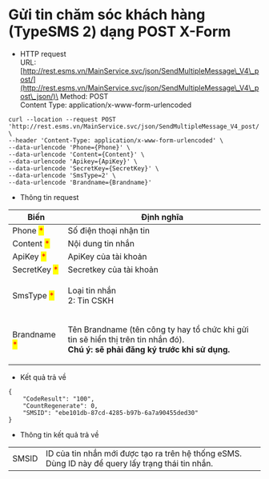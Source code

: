 # Gửi tin chăm sóc khách hàng (TypeSMS 2) dạng POST X-Form

* HTTP request\
  URL: [http://rest.esms.vn/MainService.svc/json/SendMultipleMessage\_V4\_post/](http://rest.esms.vn/MainService.svc/json/SendMultipleMessage\_V4\_post\_json/)\
  Method: POST\
  Content Type: application/x-www-form-urlencoded

```
curl --location --request POST 'http://rest.esms.vn/MainService.svc/json/SendMultipleMessage_V4_post/' \
--header 'Content-Type: application/x-www-form-urlencoded' \
--data-urlencode 'Phone={Phone}' \
--data-urlencode 'Content={Content}' \
--data-urlencode 'Apikey={ApiKey}' \
--data-urlencode 'SecretKey={SecretKey}' \
--data-urlencode 'SmsType=2' \
--data-urlencode 'Brandname={Brandname}'
```

* Thông tin request

| Biến                                         | Định nghĩa                                                                                                                                              |
| -------------------------------------------- | ------------------------------------------------------------------------------------------------------------------------------------------------------- |
| Phone <mark style="color:red;">\*</mark>     | Số điện thoại nhận tin                                                                                                                                  |
| Content <mark style="color:red;">\*</mark>   | Nội dung tin nhắn                                                                                                                                       |
| ApiKey <mark style="color:red;">\*</mark>    | ApiKey của tài khoản                                                                                                                                    |
| SecretKey <mark style="color:red;">\*</mark> | Secretkey của tài khoản                                                                                                                                 |
| SmsType <mark style="color:red;">\*</mark>   | <p>Loại tin nhắn<br>2: Tin CSKH</p>                                                                                                                     |
| Brandname <mark style="color:red;">\*</mark> | <p>Tên Brandname (tên công ty hay tổ chức khi gửi tin sẽ hiển thị trên tin nhắn đó). <br><strong>Chú ý: sẽ phải đăng ký trước khi sử dụng.</strong></p> |

* Kết quả trả về

```
{
    "CodeResult": "100",
    "CountRegenerate": 0,
    "SMSID": "ebe101db-87cd-4285-b97b-6a7a90455ded30"
}
```

* Thông tin kết quả trả về

|       |                                                                                                   |
| ----- | ------------------------------------------------------------------------------------------------- |
| SMSID | ID của tin nhắn mới được tạo ra trên hệ thống eSMS. Dùng ID này để query lấy trạng thái tin nhắn. |

